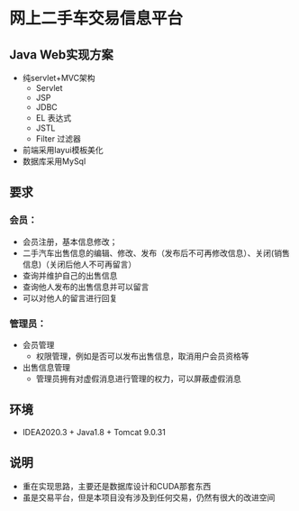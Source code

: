# 网上二手车交易信息平台
## Java Web实现方案
- 纯servlet+MVC架构
	- Servlet
	- JSP
	- JDBC
	- EL 表达式
	- JSTL
	- Filter 过滤器
- 前端采用layui模板美化
- 数据库采用MySql

## 要求
### 会员：
  - 会员注册，基本信息修改；
  - 二手汽车出售信息的编辑、修改、发布（发布后不可再修改信息）、关闭(销售信息)（关闭后他人不可再留言）
  - 查询并维护自己的出售信息
  - 查询他人发布的出售信息并可以留言
  - 可以对他人的留言进行回复

	
### 管理员：
  - 会员管理
    - 权限管理，例如是否可以发布出售信息，取消用户会员资格等
  - 出售信息管理
    - 管理员拥有对虚假消息进行管理的权力，可以屏蔽虚假消息

## 环境
- IDEA2020.3 + Java1.8 + Tomcat 9.0.31

## 说明
- 重在实现思路，主要还是数据库设计和CUDA那套东西
- 虽是交易平台，但是本项目没有涉及到任何交易，仍然有很大的改进空间

